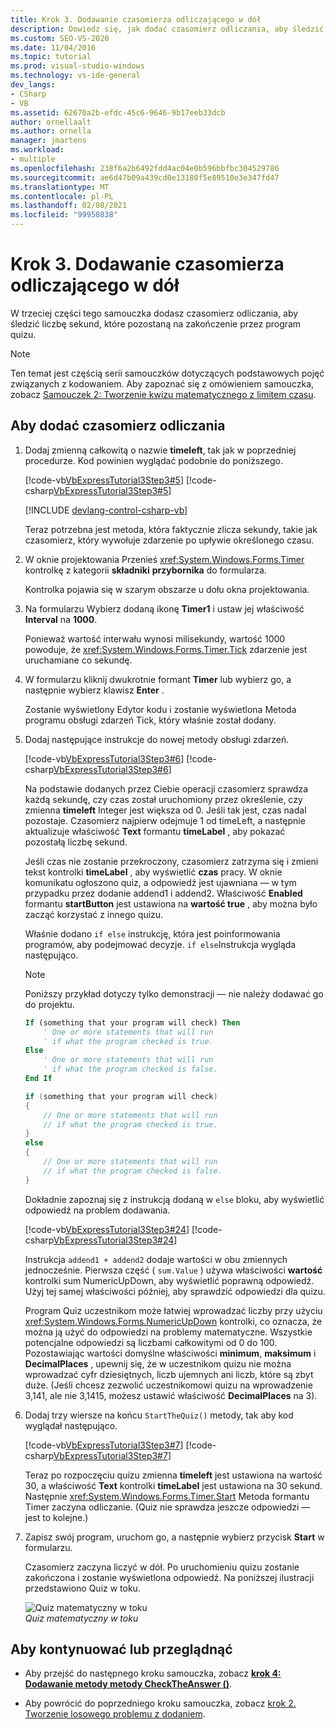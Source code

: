 ```yaml
---
title: Krok 3. Dodawanie czasomierza odliczającego w dół
description: Dowiedz się, jak dodać czasomierz odliczania, aby śledzić liczbę sekund, które pozostaną na zakończenie dla modułu quizu.
ms.custom: SEO-VS-2020
ms.date: 11/04/2016
ms.topic: tutorial
ms.prod: visual-studio-windows
ms.technology: vs-ide-general
dev_langs:
- CSharp
- VB
ms.assetid: 62670a2b-efdc-45c6-9646-9b17eeb33dcb
author: ornellaalt
ms.author: ornella
manager: jmartens
ms.workload:
- multiple
ms.openlocfilehash: 238f6a2b6492fdd4ac04e0b596bbfbc304529786
ms.sourcegitcommit: ae6d47b09a439cd0e13180f5e89510e3e347fd47
ms.translationtype: MT
ms.contentlocale: pl-PL
ms.lasthandoff: 02/08/2021
ms.locfileid: "99950838"
---
```

# <a name="step-3-add-a-countdown-timer"></a>Krok 3. Dodawanie czasomierza odliczającego w dół

W trzeciej części tego samouczka dodasz czasomierz odliczania, aby śledzić liczbę sekund, które pozostaną na zakończenie przez program quizu.

> [!NOTE]
> Ten temat jest częścią serii samouczków dotyczących podstawowych pojęć związanych z kodowaniem. Aby zapoznać się z omówieniem samouczka, zobacz [Samouczek 2: Tworzenie kwizu matematycznego z limitem czasu](../ide/tutorial-2-create-a-timed-math-quiz.md).

## <a name="to-add-a-countdown-timer"></a>Aby dodać czasomierz odliczania

1. Dodaj zmienną całkowitą o nazwie **timeleft**, tak jak w poprzedniej procedurze. Kod powinien wyglądać podobnie do poniższego.

     [!code-vb[VbExpressTutorial3Step3#5](../ide/codesnippet/VisualBasic/step-3-add-a-countdown-timer_1.vb)]
     [!code-csharp[VbExpressTutorial3Step3#5](../ide/codesnippet/CSharp/step-3-add-a-countdown-timer_1.cs)]

     [!INCLUDE [devlang-control-csharp-vb](./includes/devlang-control-csharp-vb.md)]

     Teraz potrzebna jest metoda, która faktycznie zlicza sekundy, takie jak czasomierz, który wywołuje zdarzenie po upływie określonego czasu.

2. W oknie projektowania Przenieś <xref:System.Windows.Forms.Timer> kontrolkę z kategorii **składniki** **przybornika** do formularza.

     Kontrolka pojawia się w szarym obszarze u dołu okna projektowania.

3. Na formularzu Wybierz dodaną ikonę **Timer1** i ustaw jej właściwość **Interval** na **1000**.

     Ponieważ wartość interwału wynosi milisekundy, wartość 1000 powoduje, że <xref:System.Windows.Forms.Timer.Tick> zdarzenie jest uruchamiane co sekundę.

4. W formularzu kliknij dwukrotnie formant **Timer** lub wybierz go, a następnie wybierz klawisz **Enter** .

     Zostanie wyświetlony Edytor kodu i zostanie wyświetlona Metoda programu obsługi zdarzeń Tick, który właśnie został dodany.

5. Dodaj następujące instrukcje do nowej metody obsługi zdarzeń.

     [!code-vb[VbExpressTutorial3Step3#6](../ide/codesnippet/VisualBasic/step-3-add-a-countdown-timer_2.vb)]
     [!code-csharp[VbExpressTutorial3Step3#6](../ide/codesnippet/CSharp/step-3-add-a-countdown-timer_2.cs)]

     Na podstawie dodanych przez Ciebie operacji czasomierz sprawdza każdą sekundę, czy czas został uruchomiony przez określenie, czy zmienna **timeleft** Integer jest większa od 0. Jeśli tak jest, czas nadal pozostaje. Czasomierz najpierw odejmuje 1 od timeLeft, a następnie aktualizuje właściwość **Text** formantu **timeLabel** , aby pokazać pozostałą liczbę sekund.

     Jeśli czas nie zostanie przekroczony, czasomierz zatrzyma się i zmieni tekst kontrolki **timeLabel** , aby wyświetlić **czas** pracy. W oknie komunikatu ogłoszono quiz, a odpowiedź jest ujawniana — w tym przypadku przez dodanie addend1 i addend2. Właściwość **Enabled** formantu **startButton** jest ustawiona na **wartość true** , aby można było zacząć korzystać z innego quizu.

     Właśnie dodano `if else` instrukcję, która jest poinformowania programów, aby podejmować decyzje. `if else`Instrukcja wygląda następująco.

    > [!NOTE]
    > Poniższy przykład dotyczy tylko demonstracji — nie należy dodawać go do projektu.

    ```vb
    If (something that your program will check) Then
        ' One or more statements that will run
        ' if what the program checked is true.
    Else
        ' One or more statements that will run
        ' if what the program checked is false.
    End If
    ```

    ```csharp
    if (something that your program will check)
    {
        // One or more statements that will run
        // if what the program checked is true.
    }
    else
    {
        // One or more statements that will run
        // if what the program checked is false.
    }
    ```

     Dokładnie zapoznaj się z instrukcją dodaną w `else` bloku, aby wyświetlić odpowiedź na problem dodawania.

     [!code-vb[VbExpressTutorial3Step3#24](../ide/codesnippet/VisualBasic/step-3-add-a-countdown-timer_3.vb)]
     [!code-csharp[VbExpressTutorial3Step3#24](../ide/codesnippet/CSharp/step-3-add-a-countdown-timer_3.cs)]

     Instrukcja `addend1 + addend2` dodaje wartości w obu zmiennych jednocześnie. Pierwsza część ( `sum.Value` ) używa właściwości **wartość** kontrolki sum NumericUpDown, aby wyświetlić poprawną odpowiedź. Użyj tej samej właściwości później, aby sprawdzić odpowiedzi dla quizu.

     Program Quiz uczestnikom może łatwiej wprowadzać liczby przy użyciu <xref:System.Windows.Forms.NumericUpDown> kontrolki, co oznacza, że można ją użyć do odpowiedzi na problemy matematyczne. Wszystkie potencjalne odpowiedzi są liczbami całkowitymi od 0 do 100. Pozostawiając wartości domyślne właściwości **minimum**, **maksimum** i **DecimalPlaces** , upewnij się, że w uczestnikom quizu nie można wprowadzać cyfr dziesiętnych, liczb ujemnych ani liczb, które są zbyt duże. (Jeśli chcesz zezwolić uczestnikomowi quizu na wprowadzenie 3,141, ale nie 3,1415, możesz ustawić właściwość **DecimalPlaces** na 3).

6. Dodaj trzy wiersze na końcu `StartTheQuiz()` metody, tak aby kod wyglądał następująco.

     [!code-vb[VbExpressTutorial3Step3#7](../ide/codesnippet/VisualBasic/step-3-add-a-countdown-timer_4.vb)]
     [!code-csharp[VbExpressTutorial3Step3#7](../ide/codesnippet/CSharp/step-3-add-a-countdown-timer_4.cs)]

     Teraz po rozpoczęciu quizu zmienna **timeleft** jest ustawiona na wartość 30, a właściwość **Text** kontrolki **timeLabel** jest ustawiona na 30 sekund. Następnie <xref:System.Windows.Forms.Timer.Start> Metoda formantu Timer zaczyna odliczanie. (Quiz nie sprawdza jeszcze odpowiedzi — jest to kolejne.)

7. Zapisz swój program, uruchom go, a następnie wybierz przycisk **Start** w formularzu.

     Czasomierz zaczyna liczyć w dół. Po uruchomieniu quizu zostanie zakończona i zostanie wyświetlona odpowiedź. Na poniższej ilustracji przedstawiono Quiz w toku.

     ![Quiz matematyczny w toku](../ide/media/express_addcountdown.png)<br/>
*Quiz matematyczny w toku*

## <a name="to-continue-or-review"></a>Aby kontynuować lub przeglądnąć

- Aby przejść do następnego kroku samouczka, zobacz **[krok 4: Dodawanie metody metody CheckTheAnswer ()](../ide/step-4-add-the-checktheanswer-parens-method.md)**.

- Aby powrócić do poprzedniego kroku samouczka, zobacz [krok 2. Tworzenie losowego problemu z dodaniem](../ide/step-2-create-a-random-addition-problem.md).
